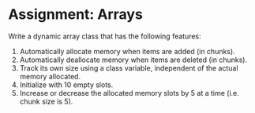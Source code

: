 # Assignment: Arrays

Write a dynamic array class that has the following features:

1. Automatically allocate memory when items are added (in chunks).
2. Automatically deallocate memory when items are deleted (in chunks).
3. Track its own size using a class variable, independent of the actual memory allocated.
4. Initialize with 10 empty slots.
5. Increase or decrease the allocated memory slots by 5 at a time (i.e. chunk size is 5).
